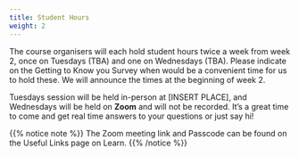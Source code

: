```yaml
---
title: Student Hours
weight: 2
---
```


The course organisers will each hold student hours twice a week from week 2, once on Tuesdays (TBA) and one on Wednesdays (TBA). Please indicate on the <a id="survey1"> Getting to Know you Survey</a> when would be a convenient time for us to hold these. We will announce the times at the beginning of week 2.

Tuesdays session will be held in-person at [INSERT PLACE], and Wednesdays will be held on __Zoom__ and will not be recorded. It’s a great time to come and get real time answers to your questions or just say hi!

{{% notice note %}}
The Zoom meeting link and Passcode can be found on the <a id="UsefulLinks">Useful Links</a> page on Learn.
{{% /notice %}}

<!-- To setup the links -->  
<script src="/js/links.js"/>
